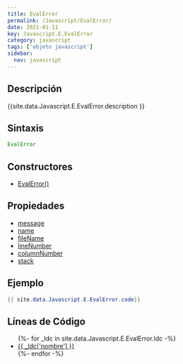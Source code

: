 ```yaml
---
title: EvalError
permalink: /Javascript/EvalError/
date: 2021-01-11
key: Javascript.E.EvalError
category: javascript
tags: ['objeto javascript']
sidebar: 
  nav: javascript
---
```


## Descripción
{{site.data.Javascript.E.EvalError.description }}

## Sintaxis
~~~javascript
EvalError
~~~

## Constructores
* [EvalError()](/Javascript/EvalError/EvalError/)

## Propiedades
* [message](/Javascript/EvalError/message)
* [name](/Javascript/EvalError/name)
* [fileName](/Javascript/EvalError/fileName)
* [lineNumber](/Javascript/EvalError/lineNumber)
* [columnNumber](/Javascript/EvalError/columnNumber)
* [stack](/Javascript/EvalError/stack)

## Ejemplo
~~~java
{{ site.data.Javascript.E.EvalError.code}}
~~~

## Líneas de Código
<ul>
{%- for _ldc in site.data.Javascript.E.EvalError.ldc -%}
   <li>
       <a href="{{_ldc['url'] }}">{{ _ldc['nombre'] }}</a>
   </li>
{%- endfor -%}
</ul>
